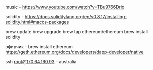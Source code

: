 music - https://www.youtube.com/watch?v=TBu9766Drio

solidity - https://docs.soliditylang.org/en/v0.8.17/installing-solidity.html#macos-packages

brew update
brew upgrade
brew tap ethereum/ethereum
brew install solidity

эфирчик - brew install ethereum
https://geth.ethereum.org/docs/developers/dapp-developer/native

ssh root@170.64.160.93 - australia